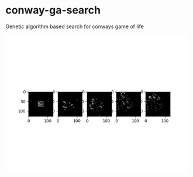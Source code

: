 # conway-ga-search
Genetic algorithm based search for conways game of life

<img src="./conway/outputs/test.png" style="width:500px">